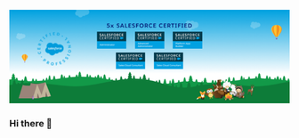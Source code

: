 [![Header](https://raw.githubusercontent.com/salesforceHarding/salesforceHarding/salesforceHarding/readme_header.png "Header")](https://some-url.dev/)
### Hi there 👋

<!--
**salesforceHarding/salesforceHarding** is a ✨ _special_ ✨ repository because its `README.md` (this file) appears on your GitHub profile.

Here are some ideas to get you started:

- 🔭 I’m currently working on ...
- 🌱 I’m currently learning ...
- 👯 I’m looking to collaborate on ...
- 🤔 I’m looking for help with ...
- 💬 Ask me about ...
- 📫 How to reach me: ...
- 😄 Pronouns: ...
- ⚡ Fun fact: ...
-->
